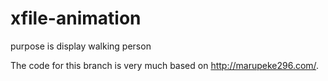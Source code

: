 # xfile-animation

purpose is display walking person

The code for this branch is very much based on http://marupeke296.com/.
